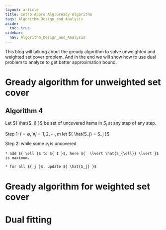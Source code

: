 ```yaml
---
layout: article
title: Intro Appro Alg:Gready Algorithm
tags: Algorithm_Design_and_Analysis
aside:
  toc: true
sidebar:
  nav: Algorithm_Design_and_Analysis
---
```


This blog will talking about the gready algorithm to solve unweighted and weighted set cover problem. And in the end we will show how to use dual problem to analyze to get better approximation bound. 

<!--more-->

# Gready algorithm for unweighted set cover

## Algorithm ${ 4 }$

Let ${ \hat{S_j} }$ be set of uncovered items in ${ S_j }$ at any step of any step.

Step 1: ${ I = \emptyset }$, ${\forall j=1,2, \cdots, m }$ let ${ \hat{S_j} = S_j }$

Step 2: while some ${ e_i }$ is uncovered 

    * add ${ \ell }$ to ${ I }$, here ${  \lvert \hat{S_{\ell}} \lvert }$ is maximum.

    * for all ${ j }$, update ${ \hat{S_j} }$


# Gready algorithm for weighted set cover



# Dual fitting